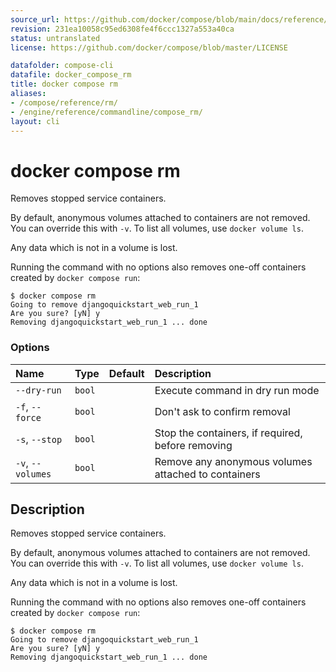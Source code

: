 ```yaml
---
source_url: https://github.com/docker/compose/blob/main/docs/reference/compose_rm.md
revision: 231ea10058c95ed6308fe4f6ccc1327a553a40ca
status: untranslated
license: https://github.com/docker/compose/blob/master/LICENSE

datafolder: compose-cli
datafile: docker_compose_rm
title: docker compose rm
aliases:
- /compose/reference/rm/
- /engine/reference/commandline/compose_rm/
layout: cli
---
```


# docker compose rm

Removes stopped service containers.

By default, anonymous volumes attached to containers are not removed. You can override this with `-v`. To list all
volumes, use `docker volume ls`.

Any data which is not in a volume is lost.

Running the command with no options also removes one-off containers created by `docker compose run`:

```console
$ docker compose rm
Going to remove djangoquickstart_web_run_1
Are you sure? [yN] y
Removing djangoquickstart_web_run_1 ... done
```

### Options

| Name              | Type   | Default | Description                                         |
|:------------------|:-------|:--------|:----------------------------------------------------|
| `--dry-run`       | `bool` |         | Execute command in dry run mode                     |
| `-f`, `--force`   | `bool` |         | Don't ask to confirm removal                        |
| `-s`, `--stop`    | `bool` |         | Stop the containers, if required, before removing   |
| `-v`, `--volumes` | `bool` |         | Remove any anonymous volumes attached to containers |



## Description

Removes stopped service containers.

By default, anonymous volumes attached to containers are not removed. You can override this with `-v`. To list all
volumes, use `docker volume ls`.

Any data which is not in a volume is lost.

Running the command with no options also removes one-off containers created by `docker compose run`:

```console
$ docker compose rm
Going to remove djangoquickstart_web_run_1
Are you sure? [yN] y
Removing djangoquickstart_web_run_1 ... done
```
